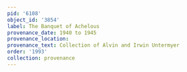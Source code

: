 ```yaml
---
pid: '6108'
object_id: '3854'
label: The Banquet of Achelous
provenance_date: 1940 to 1945
provenance_location:
provenance_text: Collection of Alvin and Irwin Untermyer
order: '1993'
collection: provenance
---
```

